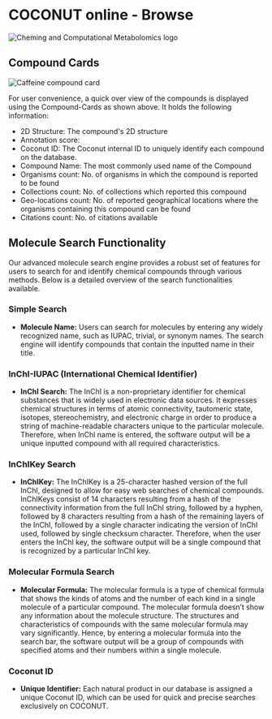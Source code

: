 # COCONUT online - Browse

![Cheming and Computational Metabolomics logo](/browse-page.png)

## Compound Cards

![Caffeine compound card](/caffeine-compound-card.png)

For user convenience, a quick over view of the compounds is displayed using the Compound-Cards as shown above. It holds the following information:
 - 2D Structure: The compound's 2D structure 
 - Annotation score: 
 - Coconut ID: The Coconut internal ID to uniquely identify each compound on the database.
 - Compound Name: The most commonly used name of the Compound
 - Organisms count: No. of organisms in which the compound is reported to be found
 - Collections count: No. of collections which reported this compound
 - Geo-locations count: No. of reported geographical locations where the organisms containing this compound can be found
 - Citations count: No. of citations available


## Molecule Search Functionality

Our advanced molecule search engine provides a robust set of features for users to search for and identify chemical compounds through various methods. Below is a detailed overview of the search functionalities available.

### Simple Search
- **Molecule Name:** Users can search for molecules by entering any widely recognized name, such as IUPAC, trivial, or synonym names. The search engine will identify compounds that contain the inputted name in their title.

### InChI-IUPAC (International Chemical Identifier)
- **InChI Search:** The InChI is a non-proprietary identifier for chemical substances that is widely used in electronic data sources. It expresses chemical structures in terms of atomic connectivity, tautomeric state, isotopes, stereochemistry, and electronic charge in order to produce a string of machine-readable characters unique to the particular molecule. Therefore, when InChl name is entered, the software output will be a unique inputted compound with all required characteristics.

### InChIKey Search
- **InChIKey:** The InChIKey is a 25-character hashed version of the full InChI, designed to allow for easy web searches of chemical compounds. InChIKeys consist of 14 characters resulting from a hash of the connectivity information from the full InChI string, followed by a hyphen, followed by 8 characters resulting from a hash of the remaining layers of the InChI, followed by a single character indicating the version of InChI used, followed by single checksum character. Therefore, when the user enters the InChl key, the software output will be a single compound that is recognized by a particular InChl key.

### Molecular Formula Search
- **Molecular Formula:** The molecular formula is a type of chemical formula that shows the kinds of atoms and the number of each kind in a single molecule of a particular compound. The molecular formula doesn’t show any information about the molecule structure. The structures and characteristics of compounds with the same molecular formula may vary significantly. Hence, by entering a molecular formula into the search bar, the software output will be a group of compounds with specified atoms and their numbers within a single molecule.

### Coconut ID
- **Unique Identifier:** Each natural product in our database is assigned a unique Coconut ID, which can be used for quick and precise searches exclusively on COCONUT.

